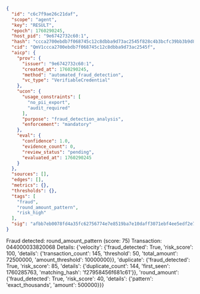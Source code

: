 ```json
{
  "id": "c6c7f9ae26c21daf",
  "scope": "agent",
  "key": "RESULT",
  "epoch": 1760290245,
  "host_pid": "9e6742732c60:1",
  "hash": "ccca2700ebdb7f068745c12c8dbba9d73ac2545f828c4b3bcfc39bb3b9d838e8",
  "cid": "QmV1ccca2700ebdb7f068745c12c8dbba9d73ac2545f",
  "aicp": {
    "prov": {
      "issuer": "9e6742732c60:1",
      "created_at": 1760290245,
      "method": "automated_fraud_detection",
      "vc_type": "VerifiableCredential"
    },
    "ucon": {
      "usage_constraints": [
        "no_pii_export",
        "audit_required"
      ],
      "purpose": "fraud_detection_analysis",
      "enforcement": "mandatory"
    },
    "eval": {
      "confidence": 1.0,
      "evidence_count": 0,
      "review_status": "pending",
      "evaluated_at": 1760290245
    }
  },
  "sources": [],
  "edges": [],
  "metrics": {},
  "thresholds": {},
  "tags": [
    "fraud",
    "round_amount_pattern",
    "risk_high"
  ],
  "sig": "afbb7eb0078fd4a35fc62756774e7e8519ba7e10daff3071ebf4ee5edf2e7829"
}
```

Fraud detected: round_amount_pattern (score: 75)
Transaction: 044000033820068
Details: {'velocity': {'fraud_detected': True, 'risk_score': 100, 'details': {'transaction_count': 145, 'threshold': 50, 'total_amount': 72500000, 'amount_threshold': 10000000}}, 'duplicate': {'fraud_detected': True, 'risk_score': 85, 'details': {'duplicate_count': 144, 'first_seen': 1760285763, 'matching_hash': 'f27958456f681c61'}}, 'round_amount': {'fraud_detected': True, 'risk_score': 40, 'details': {'pattern': 'exact_thousands', 'amount': 500000}}}